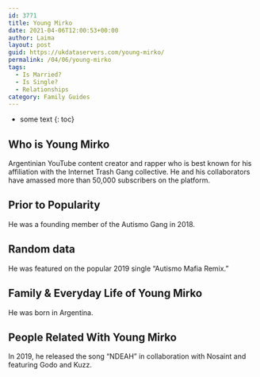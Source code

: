 ```yaml
---
id: 3771
title: Young Mirko
date: 2021-04-06T12:00:53+00:00
author: Laima
layout: post
guid: https://ukdataservers.com/young-mirko/
permalink: /04/06/young-mirko
tags:
  - Is Married?
  - Is Single?
  - Relationships
category: Family Guides
---
```


* some text
{: toc}


## Who is Young Mirko
                  
                  
                  
Argentinian YouTube content creator and rapper who is best known for his affiliation with the Internet Trash Gang collective. He and his collaborators have amassed more than 50,000 subscribers on the platform.
                  
              
            
              
            
                
                
                
## Prior to Popularity
                  
                  
                  
He was a founding member of the Autismo Gang in 2018.
                  
              
            
              
            
                
                
                
## Random data
                  
                  
                  
He was featured on the popular 2019 single &#8220;Autismo Mafia Remix.&#8221;
                  
              
            
              
            
                
                
                
## Family & Everyday Life of Young Mirko
                  
                  
                  
He was born in Argentina. 
                  
              
            
              
            
                
                
                
## People Related With Young Mirko
                  
                  
                  
In 2019, he released the song &#8220;NDEAH&#8221; in collaboration with Nosaint and featuring Godo and Kuzz.
                  
              
            
              
            
                
              
            
              
              
            
            
              
            
          
          
          
